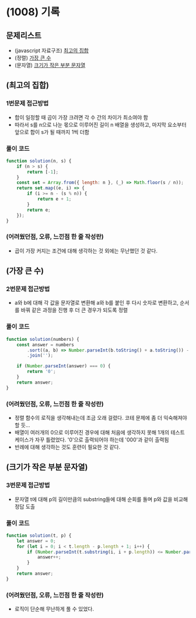 # (1008) 기록

## 문제리스트

- (javascript 자료구조) [최고의 집합](https://school.programmers.co.kr/learn/courses/30/lessons/12938)
- (정렬) [가장 큰 수](https://school.programmers.co.kr/learn/courses/30/lessons/42746)
- (문자열) [크기가 작은 부분 문자열](https://school.programmers.co.kr/learn/courses/30/lessons/147355)

## (최고의 집합)

### 1번문제 접근방법

- 합이 일정할 때 곱이 가장 크려면 각 수 간의 차이가 최소여야 함
- 따라서 s를 n으로 나눈 몫으로 이루어진 길이 n 배열을 생성하고, 마지막 요소부터 앞으로 합이 s가 될 때까지 1씩 더함

### 풀이 코드

```javascript
function solution(n, s) {
    if (n > s) {
        return [-1];
    }
    const set = Array.from({ length: n }, (_) => Math.floor(s / n));
    return set.map((e, i) => {
        if (i >= n - (s % n)) {
            return e + 1;
        }
        return e;
    });
}
```

### (어려웠던점, 오류, 느낀점 한 줄 작성란)

- 곱이 가장 커지는 조건에 대해 생각하는 것 외에는 무난했던 것 같다.

## (가장 큰 수)

### 2번문제 접근방법

- a와 b에 대해 각 값을 문자열로 변환해 a와 b를 붙인 후 다시 숫자로 변환하고, 순서를 바꿔 같은 과정을 진행 후 더 큰 경우가 되도록 정렬

### 풀이 코드

```javascript
function solution(numbers) {
    const answer = numbers
        .sort((a, b) => Number.parseInt(b.toString() + a.toString()) - Number.parseInt(a.toString() + b.toString()))
        .join('');

    if (Number.parseInt(answer) === 0) {
        return '0';
    }
    return answer;
}

```

### (어려웠던점, 오류, 느낀점 한 줄 작성란)

- 정렬 함수의 로직을 생각해내는데 조금 오래 걸렸다. 코테 문제에 좀 더 익숙해져야 할 듯...
- 배열이 여러개의 0으로 이루어진 경우에 대해 처음에 생각하지 못해 1개의 테스트 케이스가 자꾸 틀렸었다. '0'으로 출력되어야 하는데 '000'과 같이 출력됨
- 반례에 대해 생각하는 것도 훈련이 필요한 것 같다.

## (크기가 작은 부분 문자열)

### 3번문제 접근방법

- 문자열 t에 대해 p의 길이만큼의 substring들에 대해 순회를 돌며 p와 값을 비교해 정답 도출

### 풀이 코드

```javascript
function solution(t, p) {
    let answer = 0;
    for (let i = 0; i < t.length - p.length + 1; i++) {
        if (Number.parseInt(t.substring(i, i + p.length)) <= Number.parseInt(p)) {
            answer++;
        }
    }
    return answer;
}
```

### (어려웠던점, 오류, 느낀점 한 줄 작성란)

- 로직이 단순해 무난하게 풀 수 있었다.
